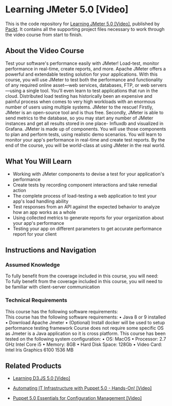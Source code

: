 # Learning JMeter 5.0 [Video]
This is the code repository for [Learning JMeter 5.0 [Video]](https://www.packtpub.com/web-development/learning-jmeter-50-video?utm_source=github&utm_medium=repository&utm_campaign=9781789532067), published by [Packt](https://www.packtpub.com/?utm_source=github). It contains all the supporting project files necessary to work through the video course from start to finish.
## About the Video Course
Test your software's performance easily with JMeter! Load-test, monitor performance in real-time, create reports, and more. Apache JMeter offers a powerful and extendable testing solution for your applications. With this course, you will use JMeter to test both the performance and functionality of any required online asset—web services, databases, FTP, or web servers—using a single tool.
You'll even learn to test applications that run in the cloud. Distributed load testing has historically been an expensive and painful process when comes to very high workloads with an enormous number of users using multiple systems. JMeter to the rescue! Firstly, JMeter is an open-source tool and is thus free. Secondly, JMeter is able to send metrics to the database, so you may start any number of JMeter instances and get all results stored in one place- Influxdb and visualized in Grafana. JMeter is made up of components. You will use those components to plan and perform tests, using realistic demo scenarios. You will learn to monitor your app's performance in real-time and create test reports.
By the end of the course, you will be world-class at using JMeter in the real world.

<H2>What You Will Learn</H2>
<DIV class=book-info-will-learn-text>
<UL>
<LI>Working with JMeter components to devise a test for your application's performance 
<LI>Create tests by recording component interactions and take remedial action 
<LI>The complete process of load-testing a web application to test your app's load handling ability 
<LI>Test responses from an API against the expected behavior to analyze how an app works as a whole 
<LI>Using collected metrics to generate reports for your organization about your app's performance 
<LI>Testing your app on different parameters to get accurate performance report for your client </LI></UL></DIV>

## Instructions and Navigation
### Assumed Knowledge
To fully benefit from the coverage included in this course, you will need:<br/>
To fully benefit from the coverage included in this course, you will need to be familiar with client-server communication

### Technical Requirements
This course has the following software requirements:<br/>
This course has the following software requirements:
•	Java 8 or 9 installed 
•	Download Apache Jmeter 
•	(Optional) Install docker
will be used to setup performance testing framework
Course does not require some specific OS as Jmeter is a Java application so it is cross platform.
This course has been tested on the following system configuration:
•	OS: MacOS
•	Processor: 2.7 GHz Intel Core i5
•	Memory: 8GB
•	Hard Disk Space: 128Gb
•	Video Card: Intel Iris Graphics 6100 1536 MB


## Related Products
* [Learning D3.JS 5.0 [Video]](https://www.packtpub.com/web-development/learning-d3js-50-video?utm_source=github&utm_medium=repository&utm_campaign=9781789346275)

* [Automating IT Infrastructure with Puppet 5.0 - Hands-On! [Video]](https://www.packtpub.com/virtualization-and-cloud/automating-it-infrastructure-puppet-50-hands-video?utm_source=github&utm_medium=repository&utm_campaign=9781789130348)

* [Puppet 5.0 Essentials for Configuration Management [Video]](https://www.packtpub.com/virtualization-and-cloud/puppet-50-essentials-configuration-management-video?utm_source=github&utm_medium=repository&utm_campaign=9781789137255)

